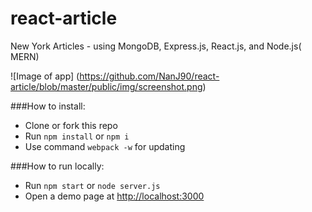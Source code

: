 # react-article

New York Articles - using MongoDB, Express.js, React.js, and Node.js( MERN)

![Image of app]
(https://github.com/NanJ90/react-article/blob/master/public/img/screenshot.png)

###How to install:
* Clone or fork this repo
* Run `npm install` or `npm i`
* Use command `webpack -w` for updating

###How to run locally:
* Run `npm start` or `node server.js` 
* Open a demo page at [http://localhost:3000](http://localhost:3000)

